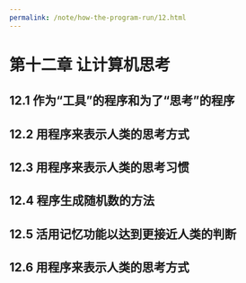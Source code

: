 ```yaml
---
permalink: /note/how-the-program-run/12.html
---
```


# 第十二章 让计算机思考

## 12.1 作为“工具”的程序和为了“思考”的程序

## 12.2 用程序来表示人类的思考方式

## 12.3 用程序来表示人类的思考习惯

## 12.4 程序生成随机数的方法

## 12.5 活用记忆功能以达到更接近人类的判断

## 12.6 用程序来表示人类的思考方式
